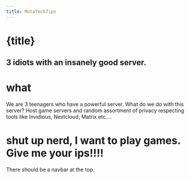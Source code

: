 ```yaml
---
title: MutaTechTips
---
```

# {title}
## 3 idiots with an insanely good server.

# what
We are 3 teenagers who have a powerful server. What do we do with this server? Host game servers and random assortment of privacy respecting tools like Invidious, Nextcloud, Matrix etc....

# shut up nerd, I want to play games. Give me your ips!!!!
There should be a navbar at the top.

<script lang="ts">
    import "../assets/global.css"
</script>